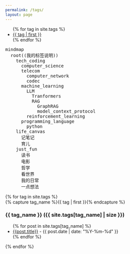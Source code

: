 ```yaml
---
permalink: /tags/
layout: page
---
```


<ul class="tag-cloud">
{% for tag in site.tags %}
  <li style="font-size: {{ tag | last | size | times: 100 | divided_by: site.tags.size | plus: 70  }}%">
    <a href="#{{ tag | first | slugize }}">
      {{ tag | first }}
    </a>
  </li>
{% endfor %}
</ul>

<pre class="mermaid">
mindmap
  root((我的标签说明))
    tech_coding
      computer_science
      telecom
        computer_network
        codec
      machine_learning
        LLM
          Tranformers
          RAG
            GraphRAG
            model_context_protocol
        reinforcement_learning
      programming_language
        python
    life_canvas
      记笔记
      育儿
    just_fun
      读书
      电影
      哲学
      看世界
      我的日常
      一点想法
</pre>

<div id="archives">
{% for tag in site.tags %}
  <div class="archive-group">
    {% capture tag_name %}{{ tag | first }}{% endcapture %}
    <h3 id="#{{ tag_name | slugize }}">{{ tag_name }} ({{ site.tags[tag_name] | size }})</h3>
    <a name="{{ tag_name | slugize }}"></a>
    <ul>
    {% for post in site.tags[tag_name] %}
    <article class="archive-item">
      <li><a href="{{ site.baseurl }}{{ post.url }}">{{post.title}}</a> - {{ post.date | date: "%Y-%m-%d" }}</li>
    </article>
    {% endfor %}
    </ul>
  </div>
{% endfor %}
</div>